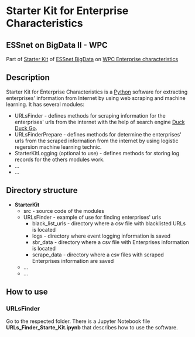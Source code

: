 # Starter Kit for Enterprise Characteristics
## ESSnet on BigData II - WPC

Part of [Starter Kit](https://github.com/EnterpriseCharacteristicsESSnetBigData/StarterKit "GitHub repositiry of Starter Kit on Enterprise characteristics") of [ESSnet BigData](https://webgate.ec.europa.eu/fpfis/mwikis/essnetbigdata/index.php/ESSnet_Big_Data "ESSnet Big Data is a project within the European statistical system (ESS) jointly undertaken by 28 partners.") on [WPC Enterprise characteristics](https://webgate.ec.europa.eu/fpfis/mwikis/essnetbigdata/index.php/WPC_Enterprise_characteristics "Workpackage C (WPC) of ESSnet Big Data focuses on enterprise characteristics.") 

## Description

Starter Kit for Enterprise Characteristics is a [Python](https://www.python.org/) software for extracting enterprises'  information from Internet by using web scraping and machine learning. It has several modules:
- URLsFinder \- defines methods for scraping information for the enterprises' urls from the internet with the help of search engine [Duck Duck Go](https://duckduckgo.com "The best search engine for privacy").
- URLsFinderPrepare \- defines methods for determine the enterprises' urls from the scraped information from the internet by using logistic regersion machine learning technic.
- StarterKitLogging (optional to use) \- defines methods for storing log records for the others modules work.
- ...
- ...

## Directory structure

- **StarterKit**
    - src \- source code of the modules
    - URLsFinder \- example of use for finding enterprises' urls
        - black_list_urls \- directory where a csv file with blacklisted URLs is located
        - logs \- directory where event logging information is saved
        - sbr_data \- directory where a csv file with Enterprises information is located
        - scrape_data \- directory where a csv files with scraped Enterprises information are saved
    - ...
    - ...

## How to use

### URLsFinder

Go to the respected folder. There is a Jupyter Notebook file **URLs_Finder_Starte_Kit.ipynb** that describes how to use the software.

